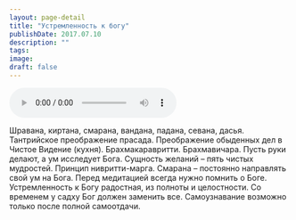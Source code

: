 ```yaml
---
layout: page-detail
title: "Устремленность к богу"
publishDate: 2017.07.10
description: ""
tags:
image:
draft: false
---
```


<audio title="2017.07.10 - Устремленность к богу.mp3" src="/upload/iblock/9c8/9c89f047f2207b13492e1fb6676cd044.mp3" controls=""></audio>

 Шравана, киртана, смарана, вандана, падана, севана, дасья. Тантрийское преображение прасада. Преображение обыденных дел в Чистое Видение (кухня). Брахмакаравритти. Брахмавичара. Пусть руки делают, а ум исследует Бога. Сущность желаний – пять чистых мудростей. Принцип нивритти-марга. Смарана – постоянно направлять свой ум на Бога. Перед медитацией всегда нужно помнить о Боге. Устремленность к Богу радостная, из полноты и целостности. Со временем у садху Бог должен заменить все. Самоузнавание возможно только после полной самоотдачи. 

  
